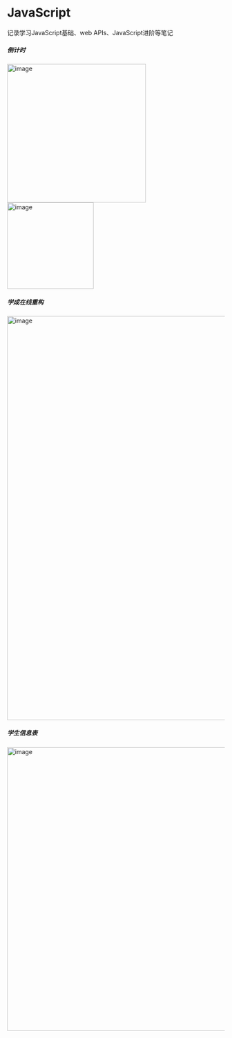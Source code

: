 # JavaScript
记录学习JavaScript基础、web APIs、JavaScript进阶等笔记

<h5>倒计时</h5>
<img width="321" alt="image" src="https://user-images.githubusercontent.com/67896996/233109013-ab680346-1cc9-4c33-9c84-014014787a99.png">
<img width="200" alt="image" src="https://user-images.githubusercontent.com/67896996/233108906-3a259a53-57df-4fa7-baeb-a7cac32f0557.png">

<h5>学成在线重构</h5>
<img width="936" alt="image" src="https://user-images.githubusercontent.com/67896996/233109213-d48d5b66-6656-45dd-b461-ccb55616d15e.png">

<h5>学生信息表</h5>
<img width="657" alt="image" src="https://user-images.githubusercontent.com/67896996/233109404-cba00f3b-2907-402f-80bd-4afe62072baf.png">
